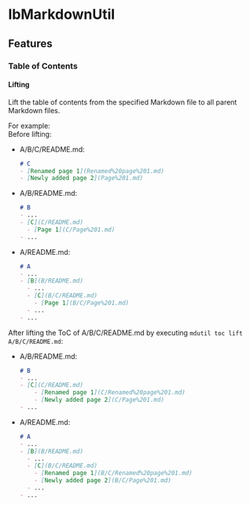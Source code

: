# IbMarkdownUtil
## Features
### Table of Contents
#### Lifting
Lift the table of contents from the specified Markdown file to all parent Markdown files.

For example:  
Before lifting:
- A/B/C/README.md:
    ```md
    # C
    - [Renamed page 1](Renamed%20page%201.md)
    - [Newly added page 2](Page%201.md)
    ```
- A/B/README.md:
    ```md
    # B
    - ...
    - [C](C/README.md)
      - [Page 1](C/Page%201.md)
    - ...
    ```
- A/README.md:
    ```md
    # A
    - ...
    - [B](B/README.md)
      - ...
      - [C](B/C/README.md)
        - [Page 1](B/C/Page%201.md)
      - ...
    - ...
    ```
After lifting the ToC of A/B/C/README.md by executing `mdutil toc lift A/B/C/README.md`:  
- A/B/README.md:
    ```md
    # B
    - ...
    - [C](C/README.md)
        - [Renamed page 1](C/Renamed%20page%201.md)
        - [Newly added page 2](C/Page%201.md)
    - ...
    ```
- A/README.md:
    ```md
    # A
    - ...
    - [B](B/README.md)
      - ...
      - [C](B/C/README.md)
        - [Renamed page 1](B/C/Renamed%20page%201.md)
        - [Newly added page 2](B/C/Page%201.md)
      - ...
    - ...
    ```